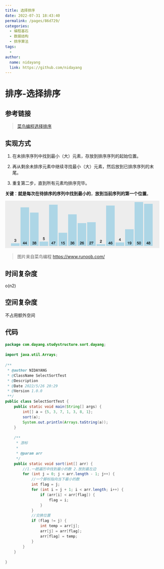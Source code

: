 ```yaml
---
title: 选择排序
date: 2022-07-31 18:43:40
permalink: /pages/86d729/
categories:
  - 编程基石
  - 数据结构
  - 排序算法
tags:
  -
author:
  name: nidayang
  link: https://github.com/nidayang
---
```


# 排序-选择排序

## 参考链接

> [菜鸟编程选择排序](https://www.runoob.com/w3cnote/selection-sort.html)

## 实现方式

1. 在未排序序列中找到最小（大）元素，存放到排序序列的起始位置。

2. 再从剩余未排序元素中继续寻找最小（大）元素，然后放到已排序序列的末尾。

3. 重复第二步，直到所有元素均排序完毕。

**关键**：**就是每次在待排序的序列中找到最小的**，**放到当前序列的第一个位置**。

![selectionSort](../../../../img/selectionSort.gif)

> 图片来自菜鸟编程 https://www.runoob.com/

## 时间复杂度

o(n2)

## 空间复杂度

不占用额外空间

## 代码

```java
package com.dayang.studystructure.sort.dayang;

import java.util.Arrays;

/**
 * @author NIDAYANG
 * @ClassName SelectSortTest
 * @Description
 * @Date 2022/5/26 20:29
 * @Version 1.0.0
 **/
public class SelectSortTest {
    public static void main(String[] args) {
        int[] a = {5, 3, 7, 1, 3, 8, 1};
        sort(a);
        System.out.println(Arrays.toString(a));
    }

    /**
     * 游标
     *
     * @param arr
     */
    public static void sort(int[] arr) {
        //1.一趟遍历中找到最小的数 2.放到最左边
        for (int j = 0; j < arr.length - 1; j++) {
            //一个脚标指向当下最小的数
            int flag = j;
            for (int i = j + 1; i < arr.length; i++) {
                if (arr[i] < arr[flag]) {
                    flag = i;
                }
            }
            //交换位置
            if (flag != j) {
                int temp = arr[j];
                arr[j] = arr[flag];
                arr[flag] = temp;
            }
        }
    }

}
```

